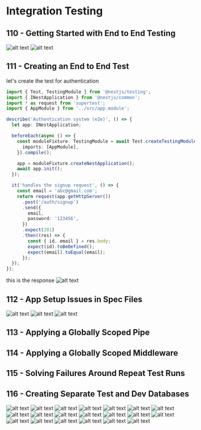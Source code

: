 # Integration Testing
## 110 - Getting Started with End to End Testing
![alt text](./Assets/images/set-02/75.png)
![alt text](./Assets/images/set-02/76.png)
## 111 - Creating an End to End Test
let's create the test for authentication
```ts
import { Test, TestingModule } from '@nestjs/testing';
import { INestApplication } from '@nestjs/common';
import * as request from 'supertest';
import { AppModule } from '../src/app.module';

describe('Authentication system (e2e)', () => {
  let app: INestApplication;

  beforeEach(async () => {
    const moduleFixture: TestingModule = await Test.createTestingModule({
      imports: [AppModule],
    }).compile();

    app = moduleFixture.createNestApplication();
    await app.init();
  });

  it('handles the signup request', () => {
    const email = 'abc@gmail.com';
    return request(app.getHttpServer()) 
      .post('/auth/signup')
      .send({
        email,
        password: '123456',
      })
      .expect(201)
      .then((res) => {
        const { id, email } = res.body;
        expect(id).toBeDefined();
        expect(email).toEqual(email);
      });
  });
});

```
this is the response
![alt text](./Assets/images/set-02/77.png)
## 112 - App Setup Issues in Spec Files
![alt text](./Assets/images/set-02/80.png)
![alt text](./Assets/images/set-02/78.png)
![alt text](./Assets/images/set-02/79.png)
## 113 - Applying a Globally Scoped Pipe

## 114 - Applying a Globally Scoped Middleware
## 115 - Solving Failures Around Repeat Test Runs
## 116 - Creating Separate Test and Dev Databases
![alt text](./Assets/images/set-02/81.png)
![alt text](./Assets/images/set-02/82.png)
![alt text](./Assets/images/set-02/83.png)
![alt text](./Assets/images/set-02/84.png)
![alt text](./Assets/images/set-02/85.png)
![alt text](./Assets/images/set-02/86.png)
![alt text](./Assets/images/set-02/87.png)
![alt text](./Assets/images/set-02/88.png)
![alt text](./Assets/images/set-02/89.png)
![alt text](./Assets/images/set-02/90.png)
![alt text](./Assets/images/set-02/91.png)
![alt text](./Assets/images/set-02/92.png)
![alt text](./Assets/images/set-02/93.png)
![alt text](./Assets/images/set-02/94.png)
![alt text](./Assets/images/set-02/95.png)
![alt text](./Assets/images/set-02/96.png)
![alt text](./Assets/images/set-02/97.png)
![alt text](./Assets/images/set-02/98.png)
![alt text](./Assets/images/set-02/99.png)
![alt text](./Assets/images/set-02/100.png)